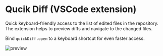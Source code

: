# Qucik Diff (VSCode extension)

Quick keyboard-friendly access to the list of edited files in the repository.
The extension helps to preview diffs and navigate to the changed files.

Bind `quickDiff.open` to a keyboard shortcut for even faster access.

![preview](https://user-images.githubusercontent.com/8567013/111924240-b9956000-8a60-11eb-9d77-62a841f3cbc5.gif)
